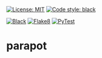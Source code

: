 [![License: MIT](https://img.shields.io/badge/license-MIT-yellow.svg)](https://opensource.org/licenses/MIT)
[![Code style: black](https://img.shields.io/badge/code%20style-black-000000.svg)](https://github.com/psf/black)

[![Black](https://github.com/suhren/parapot/actions/workflows/format.yml/badge.svg)](https://github.com/suhren/parapot/actions/workflows/format.yml)
[![Flake8](https://github.com/suhren/parapot/actions/workflows/lint.yml/badge.svg)](https://github.com/suhren/parapot/actions/workflows/lint.yml)
[![PyTest](https://github.com/suhren/parapot/actions/workflows/test.yml/badge.svg)](https://github.com/suhren/parapot/actions/workflows/test.yml)

# parapot

